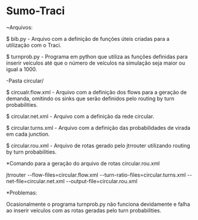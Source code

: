 # Sumo-Traci

~Arquivos:

$ bib.py - Arquivo com a definição de funções úteis criadas para a utilização com o Traci.

$ turnprob.py - Programa em python que utiliza as funções definidas para inserir veículos até que o número de veículos na simulação seja maior ou igual a 1000. 

-Pasta circular/

$ circualr.flow.xml - Arquivo com a definição dos flows para a geração de demanda, omitindo os sinks que serão definidos pelo routing by turn probabilities.

$ circular.net.xml - Arquivo com a definição da rede circular.

$ circular.turns.xml - Arquivo com a definição das probabilidades de virada em cada junction.

$ circular.rou.xml - Arquivo de rotas gerado pelo jtrrouter utilizando routing by turn probabilities.

*Comando para a geração do arquivo de rotas circular.rou.xml

jtrrouter --flow-files=circular.flow.xml --turn-ratio-files=circular.turns.xml --net-file=circular.net.xml --output-file=circular.rou.xml

*Problemas:

Ocasionalmente o programa turnprob.py não funciona devidamente e falha ao inserir veículos com as rotas geradas pelo turn probabilities.

